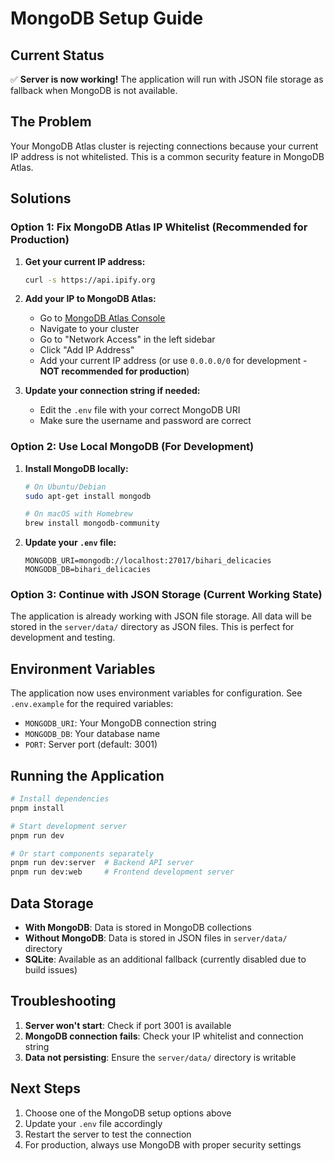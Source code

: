 # MongoDB Setup Guide

## Current Status
✅ **Server is now working!** The application will run with JSON file storage as fallback when MongoDB is not available.

## The Problem
Your MongoDB Atlas cluster is rejecting connections because your current IP address is not whitelisted. This is a common security feature in MongoDB Atlas.

## Solutions

### Option 1: Fix MongoDB Atlas IP Whitelist (Recommended for Production)

1. **Get your current IP address:**
   ```bash
   curl -s https://api.ipify.org
   ```

2. **Add your IP to MongoDB Atlas:**
   - Go to [MongoDB Atlas Console](https://cloud.mongodb.com)
   - Navigate to your cluster
   - Go to "Network Access" in the left sidebar
   - Click "Add IP Address"
   - Add your current IP address (or use `0.0.0.0/0` for development - **NOT recommended for production**)

3. **Update your connection string if needed:**
   - Edit the `.env` file with your correct MongoDB URI
   - Make sure the username and password are correct

### Option 2: Use Local MongoDB (For Development)

1. **Install MongoDB locally:**
   ```bash
   # On Ubuntu/Debian
   sudo apt-get install mongodb
   
   # On macOS with Homebrew
   brew install mongodb-community
   ```

2. **Update your `.env` file:**
   ```
   MONGODB_URI=mongodb://localhost:27017/bihari_delicacies
   MONGODB_DB=bihari_delicacies
   ```

### Option 3: Continue with JSON Storage (Current Working State)

The application is already working with JSON file storage. All data will be stored in the `server/data/` directory as JSON files. This is perfect for development and testing.

## Environment Variables

The application now uses environment variables for configuration. See `.env.example` for the required variables:

- `MONGODB_URI`: Your MongoDB connection string
- `MONGODB_DB`: Your database name
- `PORT`: Server port (default: 3001)

## Running the Application

```bash
# Install dependencies
pnpm install

# Start development server
pnpm run dev

# Or start components separately
pnpm run dev:server  # Backend API server
pnpm run dev:web     # Frontend development server
```

## Data Storage

- **With MongoDB**: Data is stored in MongoDB collections
- **Without MongoDB**: Data is stored in JSON files in `server/data/` directory
- **SQLite**: Available as an additional fallback (currently disabled due to build issues)

## Troubleshooting

1. **Server won't start**: Check if port 3001 is available
2. **MongoDB connection fails**: Check your IP whitelist and connection string
3. **Data not persisting**: Ensure the `server/data/` directory is writable

## Next Steps

1. Choose one of the MongoDB setup options above
2. Update your `.env` file accordingly
3. Restart the server to test the connection
4. For production, always use MongoDB with proper security settings